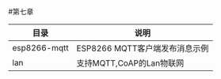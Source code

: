 #第七章

目录              | 说明
-----------------|-----------------------------
esp8266-mqtt     | ESP8266 MQTT客户端发布消息示例
lan              | 支持MQTT,CoAP的Lan物联网